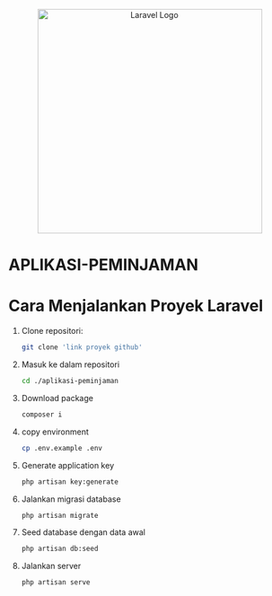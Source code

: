 <p align="center"><a href="https://laravel.com" target="_blank"><img src="https://raw.githubusercontent.com/laravel/art/master/logo-lockup/5%20SVG/2%20CMYK/1%20Full%20Color/laravel-logolockup-cmyk-red.svg" width="400" alt="Laravel Logo"></a></p>

# APLIKASI-PEMINJAMAN

# Cara Menjalankan Proyek Laravel

1. Clone repositori:
   ```sh
   git clone 'link proyek github'
   ```

2. Masuk ke dalam repositori
   ```sh
   cd ./aplikasi-peminjaman
   ```

3. Download package
   ```sh
   composer i
   ```

4. copy environment
   ```sh
   cp .env.example .env
   ```

5. Generate application key
   ```sh
   php artisan key:generate
   ```

6. Jalankan migrasi database
   ```sh
   php artisan migrate
   ```

7. Seed database dengan data awal
   ```sh
   php artisan db:seed
   ```

8. Jalankan server
   ```sh
   php artisan serve
   ```
